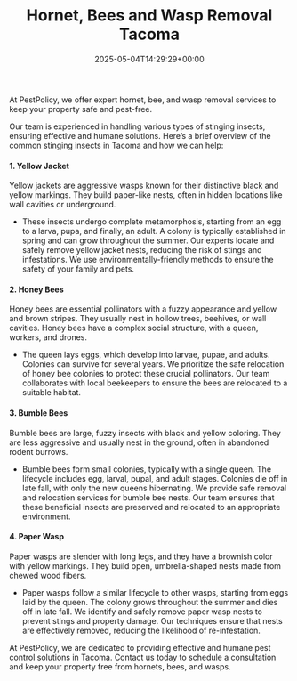 ﻿---
layout: post
title: Hornet, Bees and Wasp  Removal Tacoma
date: '2025-05-04T14:29:29+00:00'
categories:
- Guide
- Wasps
tags: []
slug: /hornet-bees-and-wasp-removal-tacoma/
lastmod: 2025-05-07T12:21:27+03:00
---

At PestPolicy, we offer expert hornet, bee, and wasp removal services to keep your property safe and pest-free.

Our team is experienced in handling various types of stinging insects, ensuring effective and humane solutions. Here’s a brief overview of the common stinging insects in Tacoma and how we can help:
#### 1. Yellow Jacket
Yellow jackets are aggressive wasps known for their distinctive black and yellow markings. They build paper-like nests, often in hidden locations like wall cavities or underground.
- These insects undergo complete metamorphosis, starting from an egg to a larva, pupa, and finally, an adult. A colony is typically established in spring and can grow throughout the summer.
Our experts locate and safely remove yellow jacket nests, reducing the risk of stings and infestations. We use environmentally-friendly methods to ensure the safety of your family and pets.
#### 2. Honey Bees
Honey bees are essential pollinators with a fuzzy appearance and yellow and brown stripes. They usually nest in hollow trees, beehives, or wall cavities. Honey bees have a complex social structure, with a queen, workers, and drones.
- The queen lays eggs, which develop into larvae, pupae, and adults. Colonies can survive for several years.
We prioritize the safe relocation of honey bee colonies to protect these crucial pollinators. Our team collaborates with local beekeepers to ensure the bees are relocated to a suitable habitat.
#### 3. Bumble Bees
Bumble bees are large, fuzzy insects with black and yellow coloring. They are less aggressive and usually nest in the ground, often in abandoned rodent burrows.
- Bumble bees form small colonies, typically with a single queen. The lifecycle includes egg, larval, pupal, and adult stages. Colonies die off in late fall, with only the new queens hibernating.
We provide safe removal and relocation services for bumble bee nests. Our team ensures that these beneficial insects are preserved and relocated to an appropriate environment.
#### 4. Paper Wasp
Paper wasps are slender with long legs, and they have a brownish color with yellow markings. They build open, umbrella-shaped nests made from chewed wood fibers.
- Paper wasps follow a similar lifecycle to other wasps, starting from eggs laid by the queen. The colony grows throughout the summer and dies off in late fall.
We identify and safely remove paper wasp nests to prevent stings and property damage. Our techniques ensure that nests are effectively removed, reducing the likelihood of re-infestation.

At PestPolicy, we are dedicated to providing effective and humane pest control solutions in Tacoma. Contact us today to schedule a consultation and keep your property free from hornets, bees, and wasps.